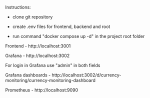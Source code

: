 Instructions:

- clone git repository

- create .env files for frontend, backend and root

- run command "docker compose up -d" in the project root folder

Frontend - http://localhost:3001 

Grafana - http://localhost:3002

For login in Grafana use "admin" in both fields

Grafana dashboards - http://localhost:3002/d/currency-monitoring/currency-monitoring-dashboard

Prometheus - http://localhost:9090